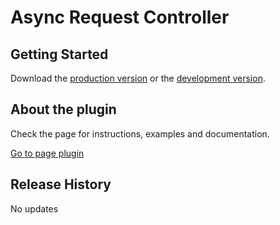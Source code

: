 # Async Request Controller

## Getting Started

Download the [production version][min] or the [development version][max].

[min]: https://raw.github.com/lucaszanevich/async-request-controller/master/jquery.asyncController.min.js
[max]: https://raw.github.com/lucaszanevich/async-request-controller/master/jquery.asyncController.js

## About the plugin

Check the page for instructions, examples and documentation.

[Go to page plugin][website]

[website]: http://lucaszanevich.com.br/async-request-controller/

## Release History
No updates
